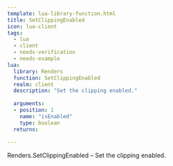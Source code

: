 ```yaml
---
template: lua-library-function.html
title: SetClippingEnabled
icon: lua-client
tags:
  - lua
  - client
  - needs-verification
  - needs-example
lua:
  library: Renders
  function: SetClippingEnabled
  realm: client
  description: "Set the clipping enabled."
  
  arguments:
  - position: 1
    name: "isEnabled"
    type: boolean
  returns:
    
---
```


<div class="lua__search__keywords">
Renders.SetClippingEnabled &#x2013; Set the clipping enabled.
</div>
